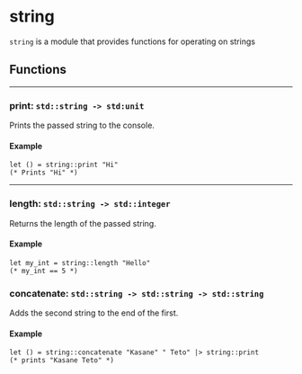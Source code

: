 # string
`string` is a module that provides functions for operating on strings
## Functions
---
### print: `std::string -> std:unit`
Prints the passed string to the console.
#### Example 
```halcyon
let () = string::print "Hi"
(* Prints "Hi" *)
```
---
### length: `std::string -> std::integer`
Returns the length of the passed string.
#### Example
```halcyon
let my_int = string::length "Hello"
(* my_int == 5 *)
```
### concatenate: `std::string -> std::string -> std::string`
Adds the second string to the end of the first.
#### Example
```halcyon
let () = string::concatenate "Kasane" " Teto" |> string::print
(* prints "Kasane Teto" *)
```
